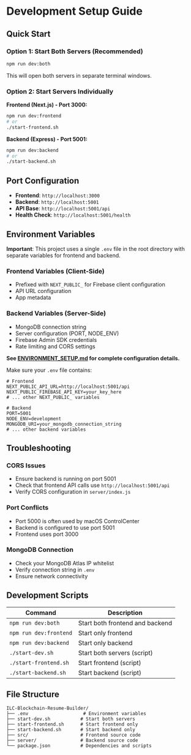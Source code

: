 # Development Setup Guide

## Quick Start

### Option 1: Start Both Servers (Recommended)
```bash
npm run dev:both
```
This will open both servers in separate terminal windows.

### Option 2: Start Servers Individually

**Frontend (Next.js) - Port 3000:**
```bash
npm run dev:frontend
# or
./start-frontend.sh
```

**Backend (Express) - Port 5001:**
```bash
npm run dev:backend
# or
./start-backend.sh
```

## Port Configuration

- **Frontend**: `http://localhost:3000`
- **Backend**: `http://localhost:5001`
- **API Base**: `http://localhost:5001/api`
- **Health Check**: `http://localhost:5001/health`

## Environment Variables

**Important**: This project uses a single `.env` file in the root directory with separate variables for frontend and backend.

### Frontend Variables (Client-Side)
- Prefixed with `NEXT_PUBLIC_` for Firebase client configuration
- API URL configuration
- App metadata

### Backend Variables (Server-Side)
- MongoDB connection string
- Server configuration (PORT, NODE_ENV)
- Firebase Admin SDK credentials
- Rate limiting and CORS settings

**See [ENVIRONMENT_SETUP.md](./ENVIRONMENT_SETUP.md) for complete configuration details.**

Make sure your `.env` file contains:
```env
# Frontend
NEXT_PUBLIC_API_URL=http://localhost:5001/api
NEXT_PUBLIC_FIREBASE_API_KEY=your_key_here
# ... other NEXT_PUBLIC_ variables

# Backend
PORT=5001
NODE_ENV=development
MONGODB_URI=your_mongodb_connection_string
# ... other backend variables
```

## Troubleshooting

### CORS Issues
- Ensure backend is running on port 5001
- Check that frontend API calls use `http://localhost:5001/api`
- Verify CORS configuration in `server/index.js`

### Port Conflicts
- Port 5000 is often used by macOS ControlCenter
- Backend is configured to use port 5001
- Frontend uses port 3000

### MongoDB Connection
- Check your MongoDB Atlas IP whitelist
- Verify connection string in `.env`
- Ensure network connectivity

## Development Scripts

| Command | Description |
|---------|-------------|
| `npm run dev:both` | Start both frontend and backend |
| `npm run dev:frontend` | Start only frontend |
| `npm run dev:backend` | Start only backend |
| `./start-dev.sh` | Start both servers (script) |
| `./start-frontend.sh` | Start frontend (script) |
| `./start-backend.sh` | Start backend (script) |

## File Structure

```
ILC-Blockchain-Resume-Builder/
├── .env                    # Environment variables
├── start-dev.sh           # Start both servers
├── start-frontend.sh      # Start frontend only
├── start-backend.sh       # Start backend only
├── src/                   # Frontend source code
├── server/                # Backend source code
└── package.json           # Dependencies and scripts
```
